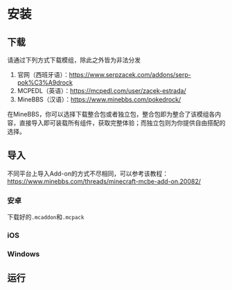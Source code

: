 # 安装

## 下载

请通过下列方式下载模组，除此之外皆为非法分发

1. 官网（西班牙语）：<https://www.serpzacek.com/addons/serp-pok%C3%A9drock>
2. MCPEDL（英语）：<https://mcpedl.com/user/zacek-estrada/>
3. MineBBS（汉语）：<https://www.minebbs.com/pokedrock/>

在MineBBS，你可以选择下载整合包或者独立包，整合包即为整合了该模组各内容，直接导入即可装载所有组件，获取完整体验；而独立包则为你提供自由搭配的选择。

## 导入

不同平台上导入Add-on的方式不尽相同，可以参考该教程：<https://www.minebbs.com/threads/minecraft-mcbe-add-on.20082/>

### 安卓

下载好的`.mcaddon`和`.mcpack`

### iOS

### Windows

## 运行